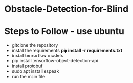 # Obstacle-Detection-for-Blind

# Steps to Follow - use ubuntu
* gitclone the repository
* install the requirements **pip install -r requirements.txt**
* install tensorflow models
* pip install tensorflow-object-detection-api
 * install protobuf
 * sudo apt install espeak
* run the main file
